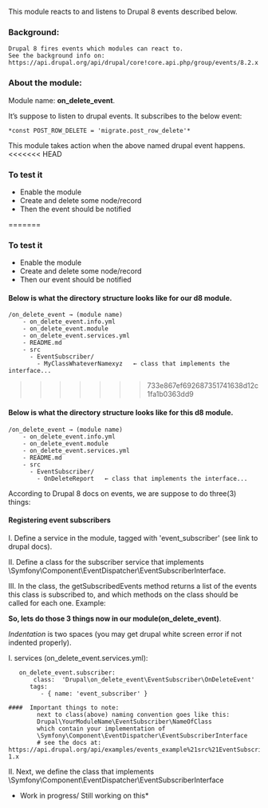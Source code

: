 This module reacts to and listens to Drupal 8 events described below. 
### Background:
	Drupal 8 fires events which modules can react to.
	See the background info on: 
	https://api.drupal.org/api/drupal/core!core.api.php/group/events/8.2.x


### About the  module:
Module name: **on_delete_event**.

 It’s suppose to listen to drupal events. It subscribes to the below event:

	*const POST_ROW_DELETE = 'migrate.post_row_delete'*
 
This module takes action when the above named drupal event happens. 
<<<<<<< HEAD


### To test it
- Enable the module
- Create and delete some node/record
- Then the event should be notified   

=======


### To test it
- Enable the module
- Create and delete some node/record
- Then our event should be notified   


#### Below is what the directory structure looks like for our d8 module.
```
/on_delete_event → (module name)
 	- on_delete_event.info.yml
 	- on_delete_event.module
 	- on_delete_event.services.yml
 	- README.md
 	- src
 	  - EventSubscriber/
 	  	- MyClassWhateverNamexyz   ← class that implements the interface...
```
>>>>>>> 733e867ef692687351741638d12c1fa1b0363dd9

#### Below is what the directory structure looks like for this d8 module.
```
/on_delete_event → (module name)
 	- on_delete_event.info.yml
 	- on_delete_event.module
 	- on_delete_event.services.yml
 	- README.md
 	- src
 	  - EventSubscriber/
 	  	- OnDeleteReport   ← class that implements the interface...
```

According to Drupal 8 docs on events, we are suppose to do three(3) things:

#### Registering event subscribers

I. Define a service in the module, tagged with 'event_subscriber' (see link to drupal docs). 

II. Define a class for the subscriber service that implements \Symfony\Component\EventDispatcher\EventSubscriberInterface.

III. In the class, the getSubscribedEvents method returns a list of the events this class is subscribed to, and which methods on the class should be called for 
each one. Example: 

**So, lets do those 3 things now in our module(on_delete_event)**.

*Indentation* is two spaces (you may get drupal white screen error if not indented properly).

I.  services  (on_delete_event.services.yml):

       on_delete_event.subscriber:
           class:  'Drupal\on_delete_event\EventSubscriber\OnDeleteEvent'
          tags:
             - { name: 'event_subscriber' }

    ####  Important things to note: 
            next to class(above) naming convention goes like this:
            Drupal\YourModuleName\EventSubscriber\NameOfClass
            which contain your implementation of 
            \Symfony\Component\EventDispatcher\EventSubscriberInterface
            # see the docs at: https://api.drupal.org/api/examples/events_example%21src%21EventSubscriber%21EventsExampleSubscriber.php/class/EventsExampleSubscriber/8.x-1.x


II. Next, we define the class that implements
	\Symfony\Component\EventDispatcher\EventSubscriberInterface

* Work in progress/ Still working on this*

